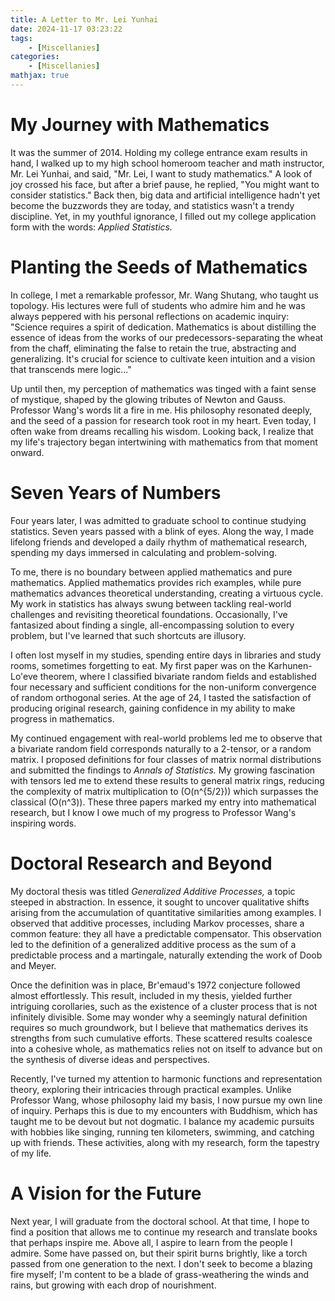 ```yaml
---
title: A Letter to Mr. Lei Yunhai
date: 2024-11-17 03:23:22
tags:
    - [Miscellanies]
categories: 
    - [Miscellanies]
mathjax: true
---
```


# My Journey with Mathematics

It was the summer of 2014. Holding my college entrance exam results in hand, I walked up to my high school homeroom teacher and math instructor, Mr. Lei Yunhai, and said, "Mr. Lei, I want to study mathematics." A look of joy crossed his face, but after a brief pause, he replied, "You might want to consider statistics." Back then, big data and artificial intelligence hadn't yet become the buzzwords they are today, and statistics wasn't a trendy discipline. Yet, in my youthful ignorance, I filled out my college application form with the words: *Applied Statistics.*

# Planting the Seeds of Mathematics

In college, I met a remarkable professor, Mr. Wang Shutang, who taught us topology. His lectures were full of students who admire him and he was always peppered with his personal reflections on academic inquiry: "Science requires a spirit of dedication. Mathematics is about distilling the essence of ideas from the works of our predecessors-separating the wheat from the chaff, eliminating the false to retain the true, abstracting and generalizing. It's crucial for science to cultivate keen intuition and a vision that transcends mere logic..." 

Up until then, my perception of mathematics was tinged with a faint sense of mystique, shaped by the glowing tributes of Newton and Gauss. Professor Wang's words lit a fire in me. His philosophy resonated deeply, and the seed of a passion for research took root in my heart. Even today, I often wake from dreams recalling his wisdom. Looking back, I realize that my life's trajectory began intertwining with mathematics from that moment onward.

# Seven Years of Numbers

Four years later, I was admitted to graduate school to continue studying statistics. Seven years passed with a blink of eyes. Along the way, I made lifelong friends and developed a daily rhythm of mathematical research, spending my days immersed in calculating and problem-solving. 

To me, there is no boundary between applied mathematics and pure mathematics. Applied mathematics provides rich examples, while pure mathematics advances theoretical understanding, creating a virtuous cycle. My work in statistics has always swung between tackling real-world challenges and revisiting theoretical foundations. Occasionally, I've fantasized about finding a single, all-encompassing solution to every problem, but I've learned that such shortcuts are illusory. 

I often lost myself in my studies, spending entire days in libraries and study rooms, sometimes forgetting to eat. My first paper was on the Karhunen-Lo\'eve theorem, where I classified bivariate random fields and established four necessary and sufficient conditions for the non-uniform convergence of random orthogonal series. At the age of 24, I tasted the satisfaction of producing original research, gaining confidence in my ability to make progress in mathematics.

My continued engagement with real-world problems led me to observe that a bivariate random field corresponds naturally to a 2-tensor, or a random matrix. I proposed definitions for four classes of matrix normal distributions and submitted the findings to *Annals of Statistics.* My growing fascination with tensors led me to extend these results to general matrix rings, reducing the complexity of matrix multiplication to \(O(n^{5/2})\) which surpasses the classical \(O(n^3)\). These three papers marked my entry into mathematical research, but I know I owe much of my progress to Professor Wang's inspiring words.

# Doctoral Research and Beyond

My doctoral thesis was titled *Generalized Additive Processes,* a topic steeped in abstraction. In essence, it sought to uncover qualitative shifts arising from the accumulation of quantitative similarities among examples. I observed that additive processes, including Markov processes, share a common feature: they all have a predictable compensator. This observation led to the definition of a generalized additive process as the sum of a predictable process and a martingale, naturally extending the work of Doob and Meyer.

Once the definition was in place, Br\'emaud's 1972 conjecture followed almost effortlessly. This result, included in my thesis, yielded further intriguing corollaries, such as the existence of a cluster process that is not infinitely divisible. Some may wonder why a seemingly natural definition requires so much groundwork, but I believe that mathematics derives its strengths from such cumulative efforts. These scattered results coalesce into a cohesive whole, as mathematics relies not on itself to advance but on the synthesis of diverse ideas and perspectives.

Recently, I've turned my attention to harmonic functions and representation theory, exploring their intricacies through practical examples. Unlike Professor Wang, whose philosophy laid my basis, I now pursue my own line of inquiry. Perhaps this is due to my encounters with Buddhism, which has taught me to be devout but not dogmatic. I balance my academic pursuits with hobbies like singing, running ten kilometers, swimming, and catching up with friends. These activities, along with my research, form the tapestry of my life.

# A Vision for the Future

Next year, I will graduate from the doctoral school. At that time, I hope to find a position that allows me to continue my research and translate books that perhaps inspire me. Above all, I aspire to learn from the people I admire. Some have passed on, but their spirit burns brightly, like a torch passed from one generation to the next. I don't seek to become a blazing fire myself; I'm content to be a blade of grass-weathering the winds and rains, but growing with each drop of nourishment.

